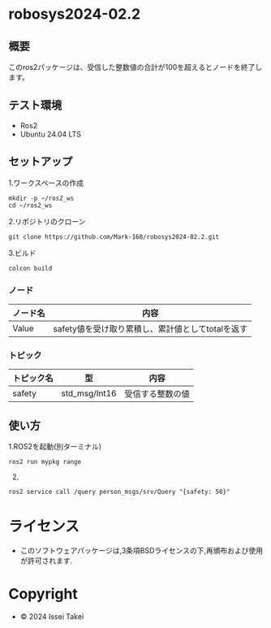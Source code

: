 # robosys2024-02.2

## 概要
このros2パッケージは、受信した整数値の合計が100を超えるとノードを終了します。

## テスト環境
- Ros2
- Ubuntu 24.04 LTS

## セットアップ
1.ワークスペースの作成
```
mkdir -p ~/ros2_ws
cd ~/ros2_ws
```

2.リポジトリのクローン
```
git clone https://github.com/Mark-168/robosys2024-02.2.git
```
3.ビルド
```
colcon build
```

### ノード
| ノード名 | 内容 |
|----------|------|
| Value | safety値を受け取り累積し、累計値としてtotalを返す |

### トピック
| トピック名 | 型 | 内容 |
|------------|----|------|
| safety | std_msg/Int16 |受信する整数の値 |

## 使い方
1.ROS2を起動(別ターミナル)
```
ros2 run mypkg range
```
2.
```
ros2 service call /query person_msgs/srv/Query "{safety: 50}"
```

# ライセンス
- このソフトウェアパッケージは,3条項BSDライセンスの下,再頒布および使用が許可されます.

# Copyright
- © 2024 Issei Takei
